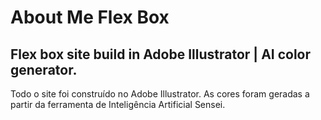 # About Me Flex Box
## Flex box site build in Adobe Illustrator | AI color generator.

Todo o site foi construído no Adobe Illustrator. 
As cores foram geradas a partir da ferramenta de Inteligência Artificial Sensei.




